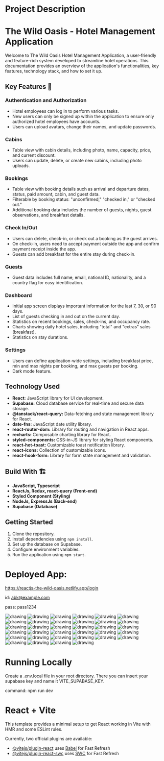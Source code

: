 # Project Description

# The Wild Oasis - Hotel Management Application

Welcome to The Wild Oasis Hotel Management Application, a user-friendly and feature-rich system developed to streamline hotel operations. This documentation provides an overview of the application's functionalities, key features, technology stack, and how to set it up.

## Key Features 📝
### Authentication and Authorization
- Hotel employees can log in to perform various tasks.
- New users can only be signed up within the application to ensure only authorized hotel employees have accounts.
- Users can upload avatars, change their names, and update passwords.

### Cabins
- Table view with cabin details, including photo, name, capacity, price, and current discount.
- Users can update, delete, or create new cabins, including photo uploads.

### Bookings
- Table view with booking details such as arrival and departure dates, status, paid amount, cabin, and guest data.
- Filterable by booking status: "unconfirmed," "checked in," or "checked out."
- Additional booking data includes the number of guests, nights, guest observations, and breakfast details.

### Check In/Out
- Users can delete, check-in, or check out a booking as the guest arrives.
- On check-in, users need to accept payment outside the app and confirm payment receipt inside the app.
- Guests can add breakfast for the entire stay during check-in.

### Guests
- Guest data includes full name, email, national ID, nationality, and a country flag for easy identification.

### Dashboard
- Initial app screen displays important information for the last 7, 30, or 90 days.
- List of guests checking in and out on the current day.
- Statistics on recent bookings, sales, check-ins, and occupancy rate.
- Charts showing daily hotel sales, including "total" and "extras" sales (breakfast).
- Statistics on stay durations.

### Settings
- Users can define application-wide settings, including breakfast price, min and max nights per booking, and max guests per booking.
- Dark mode feature.


## Technology Used
- **React:** JavaScript library for UI development.
- **Supabase:** Cloud database service for real-time and secure data storage.
- **@tanstack/react-query:** Data-fetching and state management library for React.
- **date-fns:** JavaScript date utility library.
- **react-router-dom:** Library for routing and navigation in React apps.
- **recharts:** Composable charting library for React.
- **styled-components:** CSS-in-JS library for styling React components.
- **react-hot-toast:** Customizable toast notification library.
- **react-icons:** Collection of customizable icons.
- **react-hook-form:** Library for form state management and validation.

## Build With 🏗️
- **JavaScript, Typescript**
- **ReactJs, Redux, react-query (Front-end)**
- **Styled Component (Styling)**
- **NodeJs, ExpressJs (Back-end)**
- **Supabase (Database)**

## Getting Started
1. Clone the repository.
2. Install dependencies using `npm install`.
3. Set up the database on Supabase.
4. Configure environment variables.
5. Run the application using `npm start`.


# Deployed App:
https://reactjs-the-wild-oasis.netlify.app/login

id: abk@example.com

pass: pass1234

<img src="project screenshots/1.png" alt="drawing"/>
<img src="project screenshots/2.png" alt="drawing"/>
<img src="project screenshots/3.png" alt="drawing"/>
<img src="project screenshots/4.png" alt="drawing"/>
<img src="project screenshots/5.png" alt="drawing"/>
<img src="project screenshots/6.png" alt="drawing"/>
<img src="project screenshots/7.png" alt="drawing"/>
<img src="project screenshots/8.png" alt="drawing"/>
<img src="project screenshots/9.png" alt="drawing"/>
<img src="project screenshots/10.png" alt="drawing"/>
<img src="project screenshots/11.png" alt="drawing"/>
<img src="project screenshots/12.png" alt="drawing"/>
<img src="project screenshots/13.png" alt="drawing"/>
<img src="project screenshots/14.png" alt="drawing"/>
<img src="project screenshots/15.png" alt="drawing"/>
<img src="project screenshots/16.png" alt="drawing"/>
<img src="project screenshots/17.png" alt="drawing"/>
<img src="project screenshots/18.png" alt="drawing"/>
<img src="project screenshots/19.png" alt="drawing"/>
<img src="project screenshots/20.png" alt="drawing"/>
<img src="project screenshots/21.png" alt="drawing"/>
<img src="project screenshots/22.png" alt="drawing"/>
<img src="project screenshots/23.png" alt="drawing"/>
<img src="project screenshots/24.png" alt="drawing"/>
<img src="project screenshots/25.png" alt="drawing"/>
<img src="project screenshots/26.png" alt="drawing"/>
<img src="project screenshots/27.png" alt="drawing"/>
<img src="project screenshots/28.png" alt="drawing"/>
<img src="project screenshots/29.png" alt="drawing"/>
<img src="project screenshots/30.png" alt="drawing"/>
<img src="project screenshots/31.png" alt="drawing"/>
<img src="project screenshots/32.png" alt="drawing"/>
<img src="project screenshots/33.png" alt="drawing"/>
<img src="project screenshots/34.png" alt="drawing"/>

# Running Locally
Create a .env.local file in your root directory. There you can insert your supabase key and name it VITE_SUPABASE_KEY.

command: npm run dev

# React + Vite

This template provides a minimal setup to get React working in Vite with HMR and some ESLint rules.

Currently, two official plugins are available:

- [@vitejs/plugin-react](https://github.com/vitejs/vite-plugin-react/blob/main/packages/plugin-react/README.md) uses [Babel](https://babeljs.io/) for Fast Refresh
- [@vitejs/plugin-react-swc](https://github.com/vitejs/vite-plugin-react-swc) uses [SWC](https://swc.rs/) for Fast Refresh
